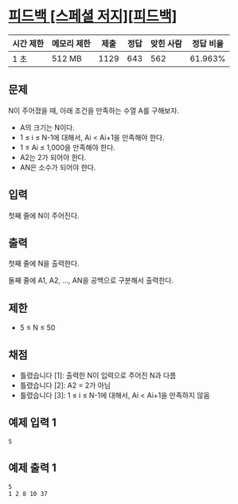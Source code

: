 # [피드백 [스페셜 저지][피드백]](https://www.acmicpc.net/problem/18856)

| 시간 제한 | 메모리 제한 | 제출 | 정답 | 맞힌 사람 | 정답 비율 |
| --- | --- | --- | --- | --- | --- |
| 1 초 | 512 MB | 1129 | 643 | 562 | 61.963% |

## 문제

N이 주어졌을 때, 아래 조건을 만족하는 수열 A를 구해보자.

- A의 크기는 N이다.
- 1 ≤ i ≤ N-1에 대해서, Ai < Ai+1을 만족해야 한다.
- 1 ≤ Ai ≤ 1,000을 만족해야 한다.
- A2는 2가 되어야 한다.
- AN은 소수가 되어야 한다.

## 입력

첫째 줄에 N이 주어진다.

## 출력

첫째 줄에 N을 출력한다.

둘째 줄에 A1, A2, ..., AN을 공백으로 구분해서 출력한다.

## 제한

- 5 ≤ N ≤ 50

## 채점

- 틀렸습니다 [1]: 출력한 N이 입력으로 주어진 N과 다름
- 틀렸습니다 [2]: A2 = 2가 아님
- 틀렸습니다 [3]: 1 ≤ i ≤ N-1에 대해서, Ai < Ai+1을 만족하지 않음

## 예제 입력 1

```
5

```

## 예제 출력 1

```
5
1 2 8 10 37
```
